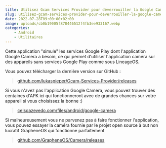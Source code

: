 ```yaml
---
title: Utilisez Gcam Services Provider pour déverrouiller la Google Camera
slug: utilisez-gcam-services-provider-pour-deverrouiller-la-google-camera
date: 2022-07-28T09:00:00+02:00
image: uploads/cb0b19005f878446512f4fb3ee933167.webp
categories:
    - Android
    - Utilitaires 
---
```


Cette application "simule" les services Google Play dont l'application Google Camera a besoin, ce qui permet d'utiliser l'application caméra sur des appareils sans services Google Play comme sous LineageOS.

Vous pouvez télécharger la dernière version sur GitHub :

> [github.com/lukaspieper/Gcam-Services-Provider/releases](https://github.com/lukaspieper/Gcam-Services-Provider/releases)

Si vous n'avez pas l'application Google Camera, vous pouvez trouver des centaines d'APK ici qui fonctionneront avec de grandes chances sur votre appareil si vous choisissez la bonne :)

> [celsoazevedo.com/files/android/google-camera](https://celsoazevedo.com/files/android/google-camera)

Si malheureusement vous ne parvenez pas à faire fonctionner l'application, vous pouvez essayer la caméra fournie par le projet open source à but non lucratif GrapheneOS qui fonctionne parfaitement

> [github.com/GrapheneOS/Camera/releases](https://github.com/GrapheneOS/Camera/releases)
